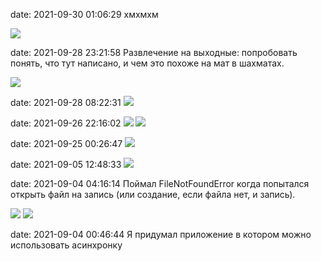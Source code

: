 date: 2021-09-30 01:06:29
хмхмхм

![](/static/img/QF1tXfy6Zx8.jpg)

date: 2021-09-28 23:21:58
Развлечение на выходные: попробовать понять, что тут написано, и чем это похоже на мат в шахматах.

![](/static/img/F2CuCk8VvrE.jpg)

date: 2021-09-28 08:22:31
![](/static/img/clEfCo6_TlU.jpg)

date: 2021-09-26 22:16:02
![](/static/img/m0b4QgJDoQ4.jpg)
![](/static/img/oGP6mbZaxn8.jpg)

date: 2021-09-25 00:26:47
![](/static/img/nbET0QzjYUA.jpg)

date: 2021-09-05 12:48:33
![](/static/img/8oHlQ2vwGgc.jpg)

date: 2021-09-04 04:16:14
Поймал FileNotFoundError когда попытался открыть файл на запись (или создание, если файла нет, и запись).

![](/static/img/1sjaVWNpFOc.jpg)
![](/static/img/MmpYCcav_IU.jpg)

date: 2021-09-04 00:46:44
Я придумал приложение в котором можно использовать асинхронку

